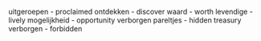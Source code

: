 uitgeroepen - proclaimed
ontdekken - discover
waard - worth
levendige - lively
mogelijkheid - opportunity
verborgen pareltjes - hidden treasury 
verborgen - forbidden
